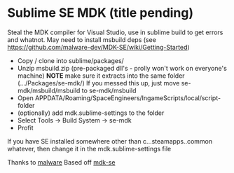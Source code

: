 # Sublime SE MDK (title pending)

Steal the MDK compiler for Visual Studio, use in sublime build to get errors and whatnot.
May need to install msbuild deps (see https://github.com/malware-dev/MDK-SE/wiki/Getting-Started)

- Copy / clone into sublime/packages/
- Unzip msbuild.zip (pre-packaged dll's - prolly won't work on everyone's machine)
  **NOTE** make sure it extracts into the same folder (.../Packages/se-mdk/)
  If you messed this up, just move se-mdk/msbuild/msbuild to se-mdk/msbuild
- Open APPDATA/Roaming/SpaceEngineers/IngameScripts/local/script-folder
- (optionally) add mdk.sublime-settings to the folder
- Select Tools -> Build System -> se-mdk
- Profit

If you have SE installed somewhere other than c...steamapps..common whatever, then change it in the mdk.sublime-settings file

Thanks to [malware](https://github.com/malware-dev)
Based off [mdk-se](https://github.com/malware-dev/MDK-SE)
